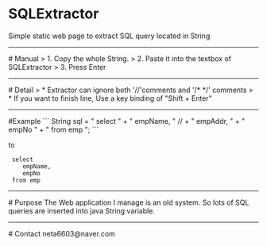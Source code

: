 # SQLExtractor
Simple static web page to extract SQL query located in String 


<hr>
# Manual
> 1. Copy the whole String.
> 2. Paste it into the textbox of SQLExtractor
> 3. Press Enter


<hr>
# Detail
> * Extractor can ignore both '//'comments and '/* */' comments
> * If you want to finish line, Use a key binding of "Shift + Enter"


<hr>
#Example
```
 String sql = " select                       "
            + "   empName,                   "
      //    + "   empAddr,                   "
            + "   empNo                      "
            + " from emp                     ";  
```

to

```
 select
    empName,
    empNo
 from emp
```


<hr>
# Purpose
The Web application I manage is an old system. So lots of SQL queries are inserted into java String variable.


<hr>
# Contact
neta6603@naver.com
